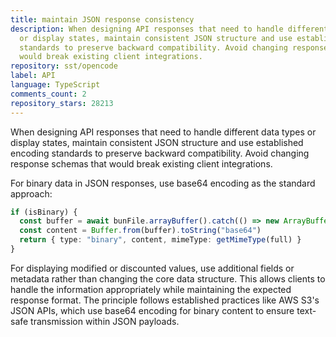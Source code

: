 ```yaml
---
title: maintain JSON response consistency
description: When designing API responses that need to handle different data types
  or display states, maintain consistent JSON structure and use established encoding
  standards to preserve backward compatibility. Avoid changing response schemas that
  would break existing client integrations.
repository: sst/opencode
label: API
language: TypeScript
comments_count: 2
repository_stars: 28213
---
```


When designing API responses that need to handle different data types or display states, maintain consistent JSON structure and use established encoding standards to preserve backward compatibility. Avoid changing response schemas that would break existing client integrations.

For binary data in JSON responses, use base64 encoding as the standard approach:

```typescript
if (isBinary) {
  const buffer = await bunFile.arrayBuffer().catch(() => new ArrayBuffer(0))
  const content = Buffer.from(buffer).toString("base64")
  return { type: "binary", content, mimeType: getMimeType(full) }
}
```

For displaying modified or discounted values, use additional fields or metadata rather than changing the core data structure. This allows clients to handle the information appropriately while maintaining the expected response format. The principle follows established practices like AWS S3's JSON APIs, which use base64 encoding for binary content to ensure text-safe transmission within JSON payloads.